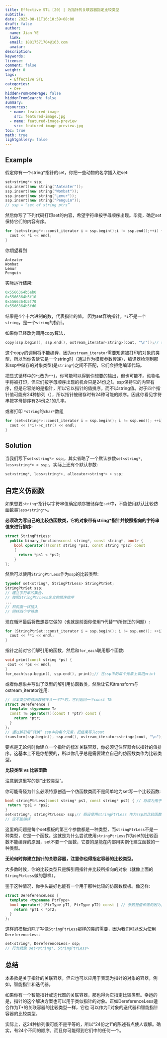 ```yaml
---
title: Effective STL [20] | 为指针的关联容器指定比较类型
subtitle:
date: 2023-08-11T16:10:59+08:00
draft: false
author:
  name: Jian YE
  link:
  email: 18817571704@163.com
  avatar:
description:
keywords:
license:
comment: false
weight: 0
tags:
  - Effective STL
categories:
  - C++
hiddenFromHomePage: false
hiddenFromSearch: false
summary:
resources:
  - name: featured-image
    src: featured-image.jpg
  - name: featured-image-preview
    src: featured-image-preview.jpg
toc: true
math: true
lightgallery: false
---
```


## Example

假定你有一个string*指针的set，你把一些动物的名字插入进set:

```c++
set<string*> ssp;
ssp.insert(new string("Anteater"));
ssp.insert(new string("Wombat"));
ssp.insert(new string("Lemur"));
ssp.insert(new string("Penguin"));
// ssp = “set of string ptrs”
```

然后你写了下列代码打印set的内容，希望字符串按字母顺序出现。毕竟，确定set保持它们的内容有序。

```c++
for (set<string*>::const_iterator i = ssp.begin();i != ssp.end();++i) {
  cout << *i << endl;
}
```

你期望看到

```shell
Anteater
Wombat
Lemur
Penguin
```

实际运行结果:
```c++
0x5566364b5eb0
0x5566364b5f10
0x5566364b5f70
0x5566364b5fd0
```

结果是4个十六进制的数，代表指针的值。 因为set容纳指针，`*i`不是一个`string`，是一个`string`的指针。

如果你已经改为调用copy算法，

```c++
copy(ssp.begin(), ssp.end(), ostream_iterator<string>(cout, "\n"));// 把ssp中的字符串拷贝到cout（但这不能编译）
```

这个copy的调用将不能编译，因为`ostream_iterator`需要知道被打印的对象的类型，所以当你告诉它是一个string时（通过作为模板参数传递），编译器检测到那和ssp中储存的对象类型(是`string*`)之间不匹配，它们会拒绝编译代码。

把显式循环中的`*i`改为`**i`，你可能可以得到你想要的输出，但也可能不。动物名字将被打印，但它们按字母顺序出现的机会只是24份之1。ssp保持它的内容有序，但是它容纳的是指针，所以它以指针的值排序，而不以string值。对于四个指针值可能有24种排列（），所以指针被储存时有24种可能的顺序。因此你看见字符串按字母排序有24份之1的几率。

或者打印 `*string`的`char*`数组

```c++
for (set<string*>::const_iterator i = ssp.begin(); i != ssp.end(); ++i) {
  cout << (*i)->c_str() << endl;
}
```

## Solution

当我们写下`set<string*> ssp`;，其实省略了一个默认参数`set<string*, less<string*> > ssp`;，实际上还有个默认参数:

```c++
set<string*, less<string*>, allocator<string*> > ssp;
```

## 自定义仿函数

如果想要`string*`指针以字符串值确定顺序被储存在`set`中，不能使用默认比较仿函数类`less<string*>`。

**必须改为写自己的比较仿函数类，它的对象带有string*指针并按照指向的字符串值来进行排序:**
```c++
struct StringPtrLess:
  public binary_function<const string*, const string*, bool> {
    bool operator()(const string *ps1, const string *ps2) const
    {
      return *ps1 < *ps2;
    }
};
```

然后可以使用`StringPtrLess`作为`ssp`的比较类型:

```c++
typedef set<string*, StringPtrLess> StringPtrSet;
StringPtrSet ssp;
// 建立字符串的集合，
// 按照StringPtrLess定义的顺序排序
...
// 和前面一样插入
// 同样四个字符串
```

现在循环最后将做想要它做的（也就是前面你使用*i代替**i所修正的问题）:

```c++
for (StringPtrSet::const_iterator i = ssp.begin(); i != ssp.end(); ++i) {
  cout << **i << endl;
}
```

指针之前对它们解引用的函数，然后和`for_each`联用那个函数:

```c++
void print(const string *ps) {
 cout << *ps << endl;
}
for_each(ssp.begin(), ssp.end(), print);// 在ssp中的每个元素上调用print
```

或者你想象并写出了泛型的解引用仿函数类，然后让它和transform与ostream_iterator连用:

```c++
// 当本类型的仿函数被传入一个T*时，它们返回一个const T&
struct Dereference {
  template <typename T>
  const T& operator()(const T *ptr) const {
    return *ptr;
  }
};
// 通过解引用“转换” ssp中的每个元素，把结果写入cout
transform(ssp.begin(), ssp.end(), ostream_iterator<string>(cout, "\n"), Dereference());
```

要点是无论何时你建立一个指针的标准关联容器，你必须记住容器会以指针的值排序。这基本上不是你想要的，所以你几乎总是需要建立自己的仿函数类作为比较类型。

**比较类型 vs 比较函数**

注意到这里写的是“比较类型”。

你可能奇怪为什么必须特意创造一个仿函数类而不是简单地为set写一个比较函数:

```c++
bool stringPtrLess(const string* ps1, const string* ps2) { // 将成为用于按字符串值排序的string*指针的比较函数
 return *ps1 < *ps2;
}
set<string*, stringPtrLess> ssp;// 假设使用stringPtrLess 作为ssp的比较函数；
// 这不能编译
```

这里的问题是每个set模板的第三个参数都是一种类型，而`stringPtrLess`不是一种类型，它是一个函数。这就是为什么尝试使用`stringPtrLess`作为set的比较函数不能编译的原因，set不要一个函数，它要的是能在内部用实例化建立函数的一种类型。

**无论何时你建立指针的关联容器，注意你也得指定容器的比较类型。**

大多数时候，你的比较类型只是解引用指针并比较所指向的对象（就像上面的`StringPtrLess`做的那样）。

鉴于这种情况，你手头最好也能有一个用于那种比较的仿函数模板。像这样:

```c++
struct DereferenceLess {
  template <typename PtrType>
  bool operator()(PtrType pT1, PtrType pT2) const { // 参数是值传递的因为我们希望它们是（或行为像）指针
    return *pT1 < *pT2;
  }
};
```

这样的模板消除了写像`StringPtrLess`那样的类的需要，因为我们可以改为使用`DereferenceLess`:

```c++
set<string*, DereferenceLess> ssp;
// 行为就像 set<string*, StringPtrLess>
```

## 总结

本条款是关于指针的关联容器，但它也可以应用于表现为指针的对象的容器，例如，智能指针和迭代器。

如果你有一个智能指针或迭代器的关联容器，那也得为它指定比较类型。幸运的是，指针的这个解决方案也可以用于类似指针的对象。正如DereferenceLess适合作为T*的关联容器的比较类型一样，它也 可以作为T对象的迭代器和智能指针容器的比较类型。

实际上，这24种排列很可能不是平等的，所以“24份之1”的陈述有点使人误解。确实，有24个不同的顺序，而且你可能得到它们中的任何一个。
